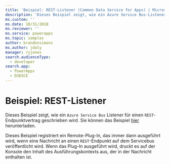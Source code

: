 ```yaml
---
title: 'Beispiel: REST-Listener (Common Data Service for Apps) | Microsoft Docs'
description: 'Dieses Beispiel zeigt, wie ein Azure Service Bus-Listener für einen REST-Endpunktvertrag geschrieben wird.'
ms.custom: ''
ms.date: 10/31/2018
ms.reviewer: ''
ms.service: powerapps
ms.topic: samples
author: brandonsimons
ms.author: jdaly
manager: ryjones
search.audienceType:
  - developer
search.app:
  - PowerApps
  - D365CE
---
```

# <a name="sample-rest-listener"></a>Beispiel: REST-Listener

<!-- https://docs.microsoft.com/en-us/dynamics365/customer-engagement/developer/sample-rest-listener -->

Dieses Beispiel zeigt, wie ein `Azure Service Bus` Listener für einen `REST`-Endpunktvertrag geschrieben wird. Sie können das Beispiel [hier](https://github.com/Microsoft/PowerApps-Samples/tree/master/cds/orgsvc/C%23/RESTListener) herunterladen.

Dieses Beispiel registriert ein Remote-Plug-In, das immer dann ausgeführt wird, wenn eine Nachricht an einen `REST`-Endpunkt auf dem Servicebus veröffentlicht wird. Wenn das Plug-In ausgeführt wird, druckt es auf der Konsole den Inhalt des Ausführungskontexts aus, der in der Nachricht enthalten ist.
